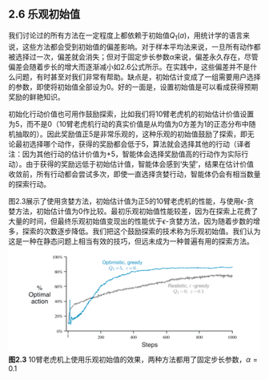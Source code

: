 ## 2.6 乐观初始值
我们讨论过的所有方法在一定程度上都依赖于初始值$`Q_1(a)`$，用统计学的语言来说，这些方法都会受到初始值的偏差影响。对于样本平均法来说，一旦所有动作都被选择过一次，偏差就会消失；但对于固定步长参数$`\alpha`$来说，偏差永久存在，尽管偏差会随着步长的增大而逐渐减小如2.6公式所示。在实践中，这些偏差并不是什么问题，有时甚至对我们非常有帮助。缺点是，初始估计变成了一组需要用户选择的参数，即使将初始值全部设为0。好的一面是，设置初始值是可以看成获得预期奖励的鲜艳知识。

初始化行动价值也可用作鼓励探索，比如我们将10臂老虎机的初始估计价值设置为5，而不是0（10臂老虎机行动的真实价值是从均值为0方差为1的正态分布中随机抽取的）。因此奖励值正5是非常乐观的，这种乐观的初始值鼓励了探索，即无论最初选择哪个动作，获得的奖励都会低于5，算法就会选择其他的行动（译者注：因为其他行动的估计价值为+5，智能体会选择奖励值高的行动作为实际行动）。由于获得的奖励远低于初始估计值，智能体会感到‘失望’，结果在估计价值收敛前，所有行动都会尝试多次，即使一直选择贪婪行动，智能体仍会有相当数量的探索行动。

图2.3展示了使用贪婪方法，初始估计值为正5的10臂老虎机的性能，与使用$`\epsilon`$-贪婪方法，初始估计值为0作比较。最初乐观初始值性能较差，因为在探索上花费了大量的时间，但最终乐观初始值变现出的性能优于$`\epsilon`$-贪婪方法，因为随着步数的增多，探索的次数逐步降低。我们把这个鼓励探索的技术称为乐观初始值。我们认为这是一种在静态问题上相当有效的技巧，但远未成为一种普遍有用的探索方法。
![image](https://github.com/zhangyi11/Reinforcement-Learning-An-Introduction-/blob/main/images/figure-2.3.png)
**图2.3** 10臂老虎机上使用乐观初始值的效果，两种方法都用了固定步长参数，$`\alpha=0.1`$
